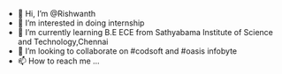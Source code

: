 - 👋 Hi, I’m @Rishwanth
- 👀 I’m interested in doing internship 
- 🌱 I’m currently learning B.E ECE from Sathyabama Institute of Science and Technology,Chennai
- 💞️ I’m looking to collaborate on #codsoft and #oasis infobyte
- 📫 How to reach me ...

<!---
Rishimax645/Rishimax645 is a ✨ special ✨ repository because its `README.md` (this file) appears on your GitHub profile.
You can click the Preview link to take a look at your changes.
--->
